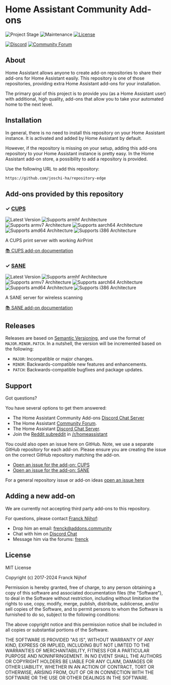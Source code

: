 # Home Assistant Community Add-ons

![Project Stage][project-stage-shield]
![Maintenance][maintenance-shield]
[![License][license-shield]](LICENSE.md)

[![Discord][discord-shield]][discord]
[![Community Forum][forum-shield]][forum]

## About

Home Assistant allows anyone to create add-on repositories to share their
add-ons for Home Assistant easily. This repository is one of those repositories,
providing extra Home Assistant add-ons for your installation.

The primary goal of this project is to provide you (as a Home Assistant user)
with additional, high quality, add-ons that allow you to take your automated
home to the next level.

## Installation

In general, there is no need to install this repository on your
Home Assistant instance. It is activated and added by Home Assistant
by default.

However, if the repository is missing on your setup, adding this add-ons
repository to your Home Assistant instance is pretty easy. In the
Home Assistant add-on store, a possibility to add a repository is provided.

Use the following URL to add this repository:

```txt
https://github.com/joschi-ha/repository-edge
```

## Add-ons provided by this repository

### &#10003; [CUPS][addon-cups-airprint]

![Latest Version][cups-airprint-version-shield]
![Supports armhf Architecture][cups-airprint-armhf-shield]
![Supports armv7 Architecture][cups-airprint-armv7-shield]
![Supports aarch64 Architecture][cups-airprint-aarch64-shield]
![Supports amd64 Architecture][cups-airprint-amd64-shield]
![Supports i386 Architecture][cups-airprint-i386-shield]

A CUPS print server with working AirPrint

[:books: CUPS add-on documentation][addon-doc-cups-airprint]

### &#10003; [SANE][addon-sane-scanner]

![Latest Version][sane-scanner-version-shield]
![Supports armhf Architecture][sane-scanner-armhf-shield]
![Supports armv7 Architecture][sane-scanner-armv7-shield]
![Supports aarch64 Architecture][sane-scanner-aarch64-shield]
![Supports amd64 Architecture][sane-scanner-amd64-shield]
![Supports i386 Architecture][sane-scanner-i386-shield]

A SANE server for wireless scanning

[:books: SANE add-on documentation][addon-doc-sane-scanner]

## Releases

Releases are based on [Semantic Versioning][semver], and use the format
of ``MAJOR.MINOR.PATCH``. In a nutshell, the version will be incremented
based on the following:

- ``MAJOR``: Incompatible or major changes.
- ``MINOR``: Backwards-compatible new features and enhancements.
- ``PATCH``: Backwards-compatible bugfixes and package updates.

## Support

Got questions?

You have several options to get them answered:

- The Home Assistant Community Add-ons [Discord Chat Server][discord]
- The Home Assistant [Community Forum][forum].
- The Home Assistant [Discord Chat Server][discord-ha].
- Join the [Reddit subreddit][reddit] in [/r/homeassistant][reddit]

You could also open an issue here on GitHub. Note, we use a separate
GitHub repository for each add-on. Please ensure you are creating the issue
on the correct GitHub repository matching the add-on.

- [Open an issue for the add-on: CUPS][cups-airprint-issue]
- [Open an issue for the add-on: SANE][sane-scanner-issue]

For a general repository issue or add-on ideas [open an issue here][issue]

## Adding a new add-on

We are currently not accepting third party add-ons to this repository.

For questions, please contact [Franck Nijhof][frenck]:

- Drop him an email: frenck@addons.community
- Chat with him on [Discord Chat][discord]
- Message him via the forums: [frenck][forum-frenck]

## License

MIT License

Copyright (c) 2017-2024 Franck Nijhof

Permission is hereby granted, free of charge, to any person obtaining a copy
of this software and associated documentation files (the "Software"), to deal
in the Software without restriction, including without limitation the rights
to use, copy, modify, merge, publish, distribute, sublicense, and/or sell
copies of the Software, and to permit persons to whom the Software is
furnished to do so, subject to the following conditions:

The above copyright notice and this permission notice shall be included in all
copies or substantial portions of the Software.

THE SOFTWARE IS PROVIDED "AS IS", WITHOUT WARRANTY OF ANY KIND, EXPRESS OR
IMPLIED, INCLUDING BUT NOT LIMITED TO THE WARRANTIES OF MERCHANTABILITY,
FITNESS FOR A PARTICULAR PURPOSE AND NONINFRINGEMENT. IN NO EVENT SHALL THE
AUTHORS OR COPYRIGHT HOLDERS BE LIABLE FOR ANY CLAIM, DAMAGES OR OTHER
LIABILITY, WHETHER IN AN ACTION OF CONTRACT, TORT OR OTHERWISE, ARISING FROM,
OUT OF OR IN CONNECTION WITH THE SOFTWARE OR THE USE OR OTHER DEALINGS IN THE
SOFTWARE.

[addon-cups-airprint]: https://github.com/joschi-ha/addon-cups-airprint/tree/440cde4
[addon-doc-cups-airprint]: https://github.com/joschi-ha/addon-cups-airprint/blob/440cde4/README.md
[cups-airprint-issue]: https://github.com/joschi-ha/addon-cups-airprint/issues
[cups-airprint-version-shield]: https://img.shields.io/badge/version-440cde4-blue.svg
[cups-airprint-aarch64-shield]: https://img.shields.io/badge/aarch64-yes-green.svg
[cups-airprint-amd64-shield]: https://img.shields.io/badge/amd64-yes-green.svg
[cups-airprint-armhf-shield]: https://img.shields.io/badge/armhf-yes-green.svg
[cups-airprint-armv7-shield]: https://img.shields.io/badge/armv7-yes-green.svg
[cups-airprint-i386-shield]: https://img.shields.io/badge/i386-yes-green.svg
[addon-sane-scanner]: https://github.com/joschi-ha/addon-sane/tree/352d073
[addon-doc-sane-scanner]: https://github.com/joschi-ha/addon-sane/blob/352d073/README.md
[sane-scanner-issue]: https://github.com/joschi-ha/addon-sane/issues
[sane-scanner-version-shield]: https://img.shields.io/badge/version-352d073-blue.svg
[sane-scanner-aarch64-shield]: https://img.shields.io/badge/aarch64-yes-green.svg
[sane-scanner-amd64-shield]: https://img.shields.io/badge/amd64-yes-green.svg
[sane-scanner-armhf-shield]: https://img.shields.io/badge/armhf-yes-green.svg
[sane-scanner-armv7-shield]: https://img.shields.io/badge/armv7-yes-green.svg
[sane-scanner-i386-shield]: https://img.shields.io/badge/i386-yes-green.svg
[awesome-shield]: https://img.shields.io/badge/awesome%3F-yes-brightgreen.svg
[awesome]: https://awesome-ha.com
[discord-ha]: https://discord.gg/c5DvZ4e
[discord-shield]: https://img.shields.io/discord/478094546522079232.svg
[discord]: https://discord.me/hassioaddons
[forum-frenck]: https://community.home-assistant.io/u/frenck/?u=frenck
[forum-shield]: https://img.shields.io/badge/community-forum-brightgreen.svg
[forum]: https://community.home-assistant.io?u=frenck
[frenck]: https://github.com/frenck
[gitlabci-shield]: https://gitlab.com/joschi-ha/repository-edge/badges/master/pipeline.svg
[gitlabci]: https://gitlab.com/joschi-ha/repository-edge/pipelines
[issue]: https://github.com/joschi-ha/repository-edge/issues
[license-shield]: https://img.shields.io/github/license/joschi-ha/repository-edge.svg
[maintenance-shield]: https://img.shields.io/maintenance/yes/2024.svg
[project-stage-shield]: https://img.shields.io/badge/project%20stage-production%20ready-brightgreen.svg
[reddit]: https://reddit.com/r/homeassistant
[semver]: http://semver.org/spec/v2.0.0.html